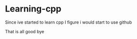 # Learning-cpp

Since ive started to learn cpp
I figure i would start to use github

That is all good bye
